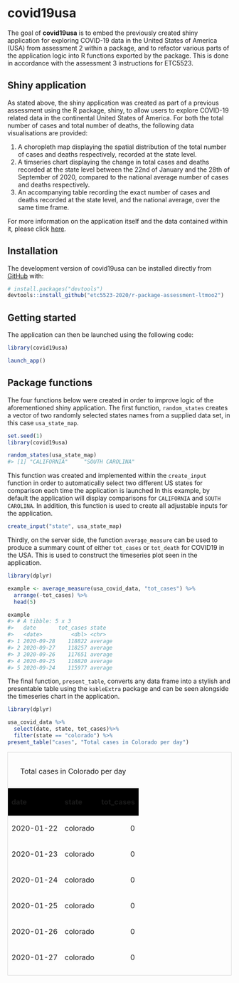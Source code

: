 
<!-- README.md is generated from README.Rmd. Please edit that file -->

# covid19usa

<!-- badges: start -->

<!-- badges: end -->

The goal of **covid19usa** is to embed the previously created shiny
application for exploring COVID-19 data in the United States of America
(USA) from assessment 2 within a package, and to refactor various parts
of the application logic into R functions exported by the package. This
is done in accordance with the assessment 3 instructions for ETC5523.

## Shiny application

As stated above, the shiny application was created as part of a previous
assessment using the R package, shiny, to allow users to explore
COVID-19 related data in the continental United States of America. For
both the total number of cases and total number of deaths, the following
data visualisations are provided:

1.  A choropleth map displaying the spatial distribution of the total
    number of cases and deaths respectively, recorded at the state
    level.  
2.  A timseries chart displaying the change in total cases and deaths
    recorded at the state level between the 22nd of January and the 28th
    of September of 2020, compared to the national average number of
    cases and deaths respectively.  
3.  An accompanying table recording the exact number of cases and deaths
    recorded at the state level, and the national average, over the same
    time frame.

For more information on the application itself and the data contained
within it, please click
[here](https://github.com/etc5523-2020/shiny-assessment-ltmoo2).

## Installation

<!-- You can install the released version of covid19usa from [CRAN](https://CRAN.R-project.org) with: -->

<!-- ``` r -->

<!-- install.packages("covid19usa") -->

<!-- ``` -->

The development version of covid19usa can be installed directly from
[GitHub](https://github.com/etc5523-2020/r-package-assessment-ltmoo2)
with:

``` r
# install.packages("devtools")
devtools::install_github("etc5523-2020/r-package-assessment-ltmoo2")
```

## Getting started

The application can then be launched using the following code:

``` r
library(covid19usa)

launch_app()
```

## Package functions

The four functions below were created in order to improve logic of the
aforementioned shiny application. The first function, `random_states`
creates a vector of two randomly selected states names from a supplied
data set, in this case `usa_state_map`.

``` r
set.seed(1)
library(covid19usa)

random_states(usa_state_map)
#> [1] "CALIFORNIA"     "SOUTH CAROLINA"
```

This function was created and implemented within the `create_input`
function in order to automatically select two different US states for
comparison each time the application is launched In this example, by
default the application will display comparisons for `CALIFORNIA` and
`SOUTH CAROLINA`. In addition, this function is used to create all
adjustable inputs for the application.

``` r
create_input("state", usa_state_map)
```

Thirdly, on the server side, the function `average_measure` can be used
to produce a summary count of either `tot_cases` or `tot_death` for
COVID19 in the USA. This is used to construct the timeseries plot seen
in the application.

``` r
library(dplyr)

example <- average_measure(usa_covid_data, "tot_cases") %>%
  arrange(-tot_cases) %>%
  head(5)

example
#> # A tibble: 5 x 3
#>   date       tot_cases state  
#>   <date>         <dbl> <chr>  
#> 1 2020-09-28    118822 average
#> 2 2020-09-27    118257 average
#> 3 2020-09-26    117651 average
#> 4 2020-09-25    116820 average
#> 5 2020-09-24    115977 average
```

The final function, `present_table`, converts any data frame into a
stylish and presentable table using the `kableExtra` package and can be
seen alongside the timeseries chart in the application.

``` r
library(dplyr)

usa_covid_data %>%
  select(date, state, tot_cases)%>%
  filter(state == "colorado") %>%
present_table("cases", "Total cases in Colorado per day")
```

<div style="border: 1px solid #ddd; padding: 0px; overflow-y: scroll; height:500px; ">

<table class="table table-bordered" style="margin-left: auto; margin-right: auto;">

<caption>

Total cases in Colorado per day

</caption>

<thead>

<tr>

<th style="text-align:left;background-color: black !important;position: sticky; top:0; background-color: #FFFFFF;">

date

</th>

<th style="text-align:left;background-color: black !important;position: sticky; top:0; background-color: #FFFFFF;">

state

</th>

<th style="text-align:right;background-color: black !important;position: sticky; top:0; background-color: #FFFFFF;">

tot\_cases

</th>

</tr>

</thead>

<tbody>

<tr>

<td style="text-align:left;">

2020-01-22

</td>

<td style="text-align:left;">

colorado

</td>

<td style="text-align:right;">

0

</td>

</tr>

<tr>

<td style="text-align:left;">

2020-01-23

</td>

<td style="text-align:left;">

colorado

</td>

<td style="text-align:right;">

0

</td>

</tr>

<tr>

<td style="text-align:left;">

2020-01-24

</td>

<td style="text-align:left;">

colorado

</td>

<td style="text-align:right;">

0

</td>

</tr>

<tr>

<td style="text-align:left;">

2020-01-25

</td>

<td style="text-align:left;">

colorado

</td>

<td style="text-align:right;">

0

</td>

</tr>

<tr>

<td style="text-align:left;">

2020-01-26

</td>

<td style="text-align:left;">

colorado

</td>

<td style="text-align:right;">

0

</td>

</tr>

<tr>

<td style="text-align:left;">

2020-01-27

</td>

<td style="text-align:left;">

colorado

</td>

<td style="text-align:right;">

0

</td>

</tr>

<tr>

<td style="text-align:left;">

2020-01-28

</td>

<td style="text-align:left;">

colorado

</td>

<td style="text-align:right;">

0

</td>

</tr>

<tr>

<td style="text-align:left;">

2020-01-29

</td>

<td style="text-align:left;">

colorado

</td>

<td style="text-align:right;">

0

</td>

</tr>

<tr>

<td style="text-align:left;">

2020-01-30

</td>

<td style="text-align:left;">

colorado

</td>

<td style="text-align:right;">

0

</td>

</tr>

<tr>

<td style="text-align:left;">

2020-01-31

</td>

<td style="text-align:left;">

colorado

</td>

<td style="text-align:right;">

0

</td>

</tr>

<tr>

<td style="text-align:left;">

2020-02-01

</td>

<td style="text-align:left;">

colorado

</td>

<td style="text-align:right;">

0

</td>

</tr>

<tr>

<td style="text-align:left;">

2020-02-02

</td>

<td style="text-align:left;">

colorado

</td>

<td style="text-align:right;">

0

</td>

</tr>

<tr>

<td style="text-align:left;">

2020-02-03

</td>

<td style="text-align:left;">

colorado

</td>

<td style="text-align:right;">

0

</td>

</tr>

<tr>

<td style="text-align:left;">

2020-02-04

</td>

<td style="text-align:left;">

colorado

</td>

<td style="text-align:right;">

0

</td>

</tr>

<tr>

<td style="text-align:left;">

2020-02-05

</td>

<td style="text-align:left;">

colorado

</td>

<td style="text-align:right;">

0

</td>

</tr>

<tr>

<td style="text-align:left;">

2020-02-06

</td>

<td style="text-align:left;">

colorado

</td>

<td style="text-align:right;">

0

</td>

</tr>

<tr>

<td style="text-align:left;">

2020-02-07

</td>

<td style="text-align:left;">

colorado

</td>

<td style="text-align:right;">

0

</td>

</tr>

<tr>

<td style="text-align:left;">

2020-02-08

</td>

<td style="text-align:left;">

colorado

</td>

<td style="text-align:right;">

0

</td>

</tr>

<tr>

<td style="text-align:left;">

2020-02-09

</td>

<td style="text-align:left;">

colorado

</td>

<td style="text-align:right;">

0

</td>

</tr>

<tr>

<td style="text-align:left;">

2020-02-10

</td>

<td style="text-align:left;">

colorado

</td>

<td style="text-align:right;">

0

</td>

</tr>

<tr>

<td style="text-align:left;">

2020-02-11

</td>

<td style="text-align:left;">

colorado

</td>

<td style="text-align:right;">

0

</td>

</tr>

<tr>

<td style="text-align:left;">

2020-02-12

</td>

<td style="text-align:left;">

colorado

</td>

<td style="text-align:right;">

0

</td>

</tr>

<tr>

<td style="text-align:left;">

2020-02-13

</td>

<td style="text-align:left;">

colorado

</td>

<td style="text-align:right;">

0

</td>

</tr>

<tr>

<td style="text-align:left;">

2020-02-14

</td>

<td style="text-align:left;">

colorado

</td>

<td style="text-align:right;">

0

</td>

</tr>

<tr>

<td style="text-align:left;">

2020-02-15

</td>

<td style="text-align:left;">

colorado

</td>

<td style="text-align:right;">

0

</td>

</tr>

<tr>

<td style="text-align:left;">

2020-02-16

</td>

<td style="text-align:left;">

colorado

</td>

<td style="text-align:right;">

0

</td>

</tr>

<tr>

<td style="text-align:left;">

2020-02-17

</td>

<td style="text-align:left;">

colorado

</td>

<td style="text-align:right;">

0

</td>

</tr>

<tr>

<td style="text-align:left;">

2020-02-18

</td>

<td style="text-align:left;">

colorado

</td>

<td style="text-align:right;">

0

</td>

</tr>

<tr>

<td style="text-align:left;">

2020-02-19

</td>

<td style="text-align:left;">

colorado

</td>

<td style="text-align:right;">

0

</td>

</tr>

<tr>

<td style="text-align:left;">

2020-02-20

</td>

<td style="text-align:left;">

colorado

</td>

<td style="text-align:right;">

0

</td>

</tr>

<tr>

<td style="text-align:left;">

2020-02-21

</td>

<td style="text-align:left;">

colorado

</td>

<td style="text-align:right;">

0

</td>

</tr>

<tr>

<td style="text-align:left;">

2020-02-22

</td>

<td style="text-align:left;">

colorado

</td>

<td style="text-align:right;">

0

</td>

</tr>

<tr>

<td style="text-align:left;">

2020-02-23

</td>

<td style="text-align:left;">

colorado

</td>

<td style="text-align:right;">

0

</td>

</tr>

<tr>

<td style="text-align:left;">

2020-02-24

</td>

<td style="text-align:left;">

colorado

</td>

<td style="text-align:right;">

0

</td>

</tr>

<tr>

<td style="text-align:left;">

2020-02-25

</td>

<td style="text-align:left;">

colorado

</td>

<td style="text-align:right;">

0

</td>

</tr>

<tr>

<td style="text-align:left;">

2020-02-26

</td>

<td style="text-align:left;">

colorado

</td>

<td style="text-align:right;">

0

</td>

</tr>

<tr>

<td style="text-align:left;">

2020-02-27

</td>

<td style="text-align:left;">

colorado

</td>

<td style="text-align:right;">

0

</td>

</tr>

<tr>

<td style="text-align:left;">

2020-02-28

</td>

<td style="text-align:left;">

colorado

</td>

<td style="text-align:right;">

0

</td>

</tr>

<tr>

<td style="text-align:left;">

2020-02-29

</td>

<td style="text-align:left;">

colorado

</td>

<td style="text-align:right;">

0

</td>

</tr>

<tr>

<td style="text-align:left;">

2020-03-01

</td>

<td style="text-align:left;">

colorado

</td>

<td style="text-align:right;">

0

</td>

</tr>

<tr>

<td style="text-align:left;">

2020-03-02

</td>

<td style="text-align:left;">

colorado

</td>

<td style="text-align:right;">

0

</td>

</tr>

<tr>

<td style="text-align:left;">

2020-03-03

</td>

<td style="text-align:left;">

colorado

</td>

<td style="text-align:right;">

0

</td>

</tr>

<tr>

<td style="text-align:left;">

2020-03-04

</td>

<td style="text-align:left;">

colorado

</td>

<td style="text-align:right;">

0

</td>

</tr>

<tr>

<td style="text-align:left;">

2020-03-05

</td>

<td style="text-align:left;">

colorado

</td>

<td style="text-align:right;">

1

</td>

</tr>

<tr>

<td style="text-align:left;">

2020-03-06

</td>

<td style="text-align:left;">

colorado

</td>

<td style="text-align:right;">

2

</td>

</tr>

<tr>

<td style="text-align:left;">

2020-03-07

</td>

<td style="text-align:left;">

colorado

</td>

<td style="text-align:right;">

8

</td>

</tr>

<tr>

<td style="text-align:left;">

2020-03-08

</td>

<td style="text-align:left;">

colorado

</td>

<td style="text-align:right;">

8

</td>

</tr>

<tr>

<td style="text-align:left;">

2020-03-09

</td>

<td style="text-align:left;">

colorado

</td>

<td style="text-align:right;">

12

</td>

</tr>

<tr>

<td style="text-align:left;">

2020-03-10

</td>

<td style="text-align:left;">

colorado

</td>

<td style="text-align:right;">

17

</td>

</tr>

<tr>

<td style="text-align:left;">

2020-03-11

</td>

<td style="text-align:left;">

colorado

</td>

<td style="text-align:right;">

34

</td>

</tr>

<tr>

<td style="text-align:left;">

2020-03-12

</td>

<td style="text-align:left;">

colorado

</td>

<td style="text-align:right;">

49

</td>

</tr>

<tr>

<td style="text-align:left;">

2020-03-13

</td>

<td style="text-align:left;">

colorado

</td>

<td style="text-align:right;">

49

</td>

</tr>

<tr>

<td style="text-align:left;">

2020-03-14

</td>

<td style="text-align:left;">

colorado

</td>

<td style="text-align:right;">

49

</td>

</tr>

<tr>

<td style="text-align:left;">

2020-03-15

</td>

<td style="text-align:left;">

colorado

</td>

<td style="text-align:right;">

144

</td>

</tr>

<tr>

<td style="text-align:left;">

2020-03-16

</td>

<td style="text-align:left;">

colorado

</td>

<td style="text-align:right;">

160

</td>

</tr>

<tr>

<td style="text-align:left;">

2020-03-17

</td>

<td style="text-align:left;">

colorado

</td>

<td style="text-align:right;">

183

</td>

</tr>

<tr>

<td style="text-align:left;">

2020-03-18

</td>

<td style="text-align:left;">

colorado

</td>

<td style="text-align:right;">

216

</td>

</tr>

<tr>

<td style="text-align:left;">

2020-03-19

</td>

<td style="text-align:left;">

colorado

</td>

<td style="text-align:right;">

277

</td>

</tr>

<tr>

<td style="text-align:left;">

2020-03-20

</td>

<td style="text-align:left;">

colorado

</td>

<td style="text-align:right;">

363

</td>

</tr>

<tr>

<td style="text-align:left;">

2020-03-21

</td>

<td style="text-align:left;">

colorado

</td>

<td style="text-align:right;">

475

</td>

</tr>

<tr>

<td style="text-align:left;">

2020-03-22

</td>

<td style="text-align:left;">

colorado

</td>

<td style="text-align:right;">

591

</td>

</tr>

<tr>

<td style="text-align:left;">

2020-03-23

</td>

<td style="text-align:left;">

colorado

</td>

<td style="text-align:right;">

720

</td>

</tr>

<tr>

<td style="text-align:left;">

2020-03-24

</td>

<td style="text-align:left;">

colorado

</td>

<td style="text-align:right;">

921

</td>

</tr>

<tr>

<td style="text-align:left;">

2020-03-25

</td>

<td style="text-align:left;">

colorado

</td>

<td style="text-align:right;">

1,086

</td>

</tr>

<tr>

<td style="text-align:left;">

2020-03-26

</td>

<td style="text-align:left;">

colorado

</td>

<td style="text-align:right;">

1,430

</td>

</tr>

<tr>

<td style="text-align:left;">

2020-03-27

</td>

<td style="text-align:left;">

colorado

</td>

<td style="text-align:right;">

1,734

</td>

</tr>

<tr>

<td style="text-align:left;">

2020-03-28

</td>

<td style="text-align:left;">

colorado

</td>

<td style="text-align:right;">

2,061

</td>

</tr>

<tr>

<td style="text-align:left;">

2020-03-29

</td>

<td style="text-align:left;">

colorado

</td>

<td style="text-align:right;">

2,307

</td>

</tr>

<tr>

<td style="text-align:left;">

2020-03-30

</td>

<td style="text-align:left;">

colorado

</td>

<td style="text-align:right;">

2,627

</td>

</tr>

<tr>

<td style="text-align:left;">

2020-03-31

</td>

<td style="text-align:left;">

colorado

</td>

<td style="text-align:right;">

2,966

</td>

</tr>

<tr>

<td style="text-align:left;">

2020-04-01

</td>

<td style="text-align:left;">

colorado

</td>

<td style="text-align:right;">

3,342

</td>

</tr>

<tr>

<td style="text-align:left;">

2020-04-02

</td>

<td style="text-align:left;">

colorado

</td>

<td style="text-align:right;">

3,728

</td>

</tr>

<tr>

<td style="text-align:left;">

2020-04-03

</td>

<td style="text-align:left;">

colorado

</td>

<td style="text-align:right;">

4,173

</td>

</tr>

<tr>

<td style="text-align:left;">

2020-04-04

</td>

<td style="text-align:left;">

colorado

</td>

<td style="text-align:right;">

4,565

</td>

</tr>

<tr>

<td style="text-align:left;">

2020-04-05

</td>

<td style="text-align:left;">

colorado

</td>

<td style="text-align:right;">

4,950

</td>

</tr>

<tr>

<td style="text-align:left;">

2020-04-06

</td>

<td style="text-align:left;">

colorado

</td>

<td style="text-align:right;">

5,172

</td>

</tr>

<tr>

<td style="text-align:left;">

2020-04-07

</td>

<td style="text-align:left;">

colorado

</td>

<td style="text-align:right;">

5,429

</td>

</tr>

<tr>

<td style="text-align:left;">

2020-04-08

</td>

<td style="text-align:left;">

colorado

</td>

<td style="text-align:right;">

5,655

</td>

</tr>

<tr>

<td style="text-align:left;">

2020-04-09

</td>

<td style="text-align:left;">

colorado

</td>

<td style="text-align:right;">

6,202

</td>

</tr>

<tr>

<td style="text-align:left;">

2020-04-10

</td>

<td style="text-align:left;">

colorado

</td>

<td style="text-align:right;">

6,365

</td>

</tr>

<tr>

<td style="text-align:left;">

2020-04-11

</td>

<td style="text-align:left;">

colorado

</td>

<td style="text-align:right;">

6,893

</td>

</tr>

<tr>

<td style="text-align:left;">

2020-04-12

</td>

<td style="text-align:left;">

colorado

</td>

<td style="text-align:right;">

7,303

</td>

</tr>

<tr>

<td style="text-align:left;">

2020-04-13

</td>

<td style="text-align:left;">

colorado

</td>

<td style="text-align:right;">

7,691

</td>

</tr>

<tr>

<td style="text-align:left;">

2020-04-14

</td>

<td style="text-align:left;">

colorado

</td>

<td style="text-align:right;">

7,941

</td>

</tr>

<tr>

<td style="text-align:left;">

2020-04-15

</td>

<td style="text-align:left;">

colorado

</td>

<td style="text-align:right;">

8,280

</td>

</tr>

<tr>

<td style="text-align:left;">

2020-04-16

</td>

<td style="text-align:left;">

colorado

</td>

<td style="text-align:right;">

8,582

</td>

</tr>

<tr>

<td style="text-align:left;">

2020-04-17

</td>

<td style="text-align:left;">

colorado

</td>

<td style="text-align:right;">

9,047

</td>

</tr>

<tr>

<td style="text-align:left;">

2020-04-18

</td>

<td style="text-align:left;">

colorado

</td>

<td style="text-align:right;">

9,433

</td>

</tr>

<tr>

<td style="text-align:left;">

2020-04-19

</td>

<td style="text-align:left;">

colorado

</td>

<td style="text-align:right;">

9,634

</td>

</tr>

<tr>

<td style="text-align:left;">

2020-04-20

</td>

<td style="text-align:left;">

colorado

</td>

<td style="text-align:right;">

10,019

</td>

</tr>

<tr>

<td style="text-align:left;">

2020-04-21

</td>

<td style="text-align:left;">

colorado

</td>

<td style="text-align:right;">

10,368

</td>

</tr>

<tr>

<td style="text-align:left;">

2020-04-22

</td>

<td style="text-align:left;">

colorado

</td>

<td style="text-align:right;">

10,825

</td>

</tr>

<tr>

<td style="text-align:left;">

2020-04-23

</td>

<td style="text-align:left;">

colorado

</td>

<td style="text-align:right;">

11,182

</td>

</tr>

<tr>

<td style="text-align:left;">

2020-04-24

</td>

<td style="text-align:left;">

colorado

</td>

<td style="text-align:right;">

12,184

</td>

</tr>

<tr>

<td style="text-align:left;">

2020-04-25

</td>

<td style="text-align:left;">

colorado

</td>

<td style="text-align:right;">

12,868

</td>

</tr>

<tr>

<td style="text-align:left;">

2020-04-26

</td>

<td style="text-align:left;">

colorado

</td>

<td style="text-align:right;">

13,350

</td>

</tr>

<tr>

<td style="text-align:left;">

2020-04-27

</td>

<td style="text-align:left;">

colorado

</td>

<td style="text-align:right;">

13,798

</td>

</tr>

<tr>

<td style="text-align:left;">

2020-04-28

</td>

<td style="text-align:left;">

colorado

</td>

<td style="text-align:right;">

14,238

</td>

</tr>

<tr>

<td style="text-align:left;">

2020-04-29

</td>

<td style="text-align:left;">

colorado

</td>

<td style="text-align:right;">

14,675

</td>

</tr>

<tr>

<td style="text-align:left;">

2020-04-30

</td>

<td style="text-align:left;">

colorado

</td>

<td style="text-align:right;">

15,182

</td>

</tr>

<tr>

<td style="text-align:left;">

2020-05-01

</td>

<td style="text-align:left;">

colorado

</td>

<td style="text-align:right;">

15,668

</td>

</tr>

<tr>

<td style="text-align:left;">

2020-05-02

</td>

<td style="text-align:left;">

colorado

</td>

<td style="text-align:right;">

16,120

</td>

</tr>

<tr>

<td style="text-align:left;">

2020-05-03

</td>

<td style="text-align:left;">

colorado

</td>

<td style="text-align:right;">

16,534

</td>

</tr>

<tr>

<td style="text-align:left;">

2020-05-04

</td>

<td style="text-align:left;">

colorado

</td>

<td style="text-align:right;">

16,878

</td>

</tr>

<tr>

<td style="text-align:left;">

2020-05-05

</td>

<td style="text-align:left;">

colorado

</td>

<td style="text-align:right;">

17,317

</td>

</tr>

<tr>

<td style="text-align:left;">

2020-05-06

</td>

<td style="text-align:left;">

colorado

</td>

<td style="text-align:right;">

17,738

</td>

</tr>

<tr>

<td style="text-align:left;">

2020-05-07

</td>

<td style="text-align:left;">

colorado

</td>

<td style="text-align:right;">

18,318

</td>

</tr>

<tr>

<td style="text-align:left;">

2020-05-08

</td>

<td style="text-align:left;">

colorado

</td>

<td style="text-align:right;">

18,793

</td>

</tr>

<tr>

<td style="text-align:left;">

2020-05-09

</td>

<td style="text-align:left;">

colorado

</td>

<td style="text-align:right;">

19,316

</td>

</tr>

<tr>

<td style="text-align:left;">

2020-05-10

</td>

<td style="text-align:left;">

colorado

</td>

<td style="text-align:right;">

19,632

</td>

</tr>

<tr>

<td style="text-align:left;">

2020-05-11

</td>

<td style="text-align:left;">

colorado

</td>

<td style="text-align:right;">

19,735

</td>

</tr>

<tr>

<td style="text-align:left;">

2020-05-12

</td>

<td style="text-align:left;">

colorado

</td>

<td style="text-align:right;">

20,091

</td>

</tr>

<tr>

<td style="text-align:left;">

2020-05-13

</td>

<td style="text-align:left;">

colorado

</td>

<td style="text-align:right;">

20,401

</td>

</tr>

<tr>

<td style="text-align:left;">

2020-05-14

</td>

<td style="text-align:left;">

colorado

</td>

<td style="text-align:right;">

20,762

</td>

</tr>

<tr>

<td style="text-align:left;">

2020-05-15

</td>

<td style="text-align:left;">

colorado

</td>

<td style="text-align:right;">

21,131

</td>

</tr>

<tr>

<td style="text-align:left;">

2020-05-16

</td>

<td style="text-align:left;">

colorado

</td>

<td style="text-align:right;">

21,511

</td>

</tr>

<tr>

<td style="text-align:left;">

2020-05-17

</td>

<td style="text-align:left;">

colorado

</td>

<td style="text-align:right;">

21,797

</td>

</tr>

<tr>

<td style="text-align:left;">

2020-05-18

</td>

<td style="text-align:left;">

colorado

</td>

<td style="text-align:right;">

22,095

</td>

</tr>

<tr>

<td style="text-align:left;">

2020-05-19

</td>

<td style="text-align:left;">

colorado

</td>

<td style="text-align:right;">

22,399

</td>

</tr>

<tr>

<td style="text-align:left;">

2020-05-20

</td>

<td style="text-align:left;">

colorado

</td>

<td style="text-align:right;">

22,752

</td>

</tr>

<tr>

<td style="text-align:left;">

2020-05-21

</td>

<td style="text-align:left;">

colorado

</td>

<td style="text-align:right;">

23,121

</td>

</tr>

<tr>

<td style="text-align:left;">

2020-05-22

</td>

<td style="text-align:left;">

colorado

</td>

<td style="text-align:right;">

23,455

</td>

</tr>

<tr>

<td style="text-align:left;">

2020-05-23

</td>

<td style="text-align:left;">

colorado

</td>

<td style="text-align:right;">

23,937

</td>

</tr>

<tr>

<td style="text-align:left;">

2020-05-24

</td>

<td style="text-align:left;">

colorado

</td>

<td style="text-align:right;">

24,137

</td>

</tr>

<tr>

<td style="text-align:left;">

2020-05-25

</td>

<td style="text-align:left;">

colorado

</td>

<td style="text-align:right;">

24,226

</td>

</tr>

<tr>

<td style="text-align:left;">

2020-05-26

</td>

<td style="text-align:left;">

colorado

</td>

<td style="text-align:right;">

24,503

</td>

</tr>

<tr>

<td style="text-align:left;">

2020-05-27

</td>

<td style="text-align:left;">

colorado

</td>

<td style="text-align:right;">

24,995

</td>

</tr>

<tr>

<td style="text-align:left;">

2020-05-28

</td>

<td style="text-align:left;">

colorado

</td>

<td style="text-align:right;">

25,121

</td>

</tr>

<tr>

<td style="text-align:left;">

2020-05-29

</td>

<td style="text-align:left;">

colorado

</td>

<td style="text-align:right;">

25,613

</td>

</tr>

<tr>

<td style="text-align:left;">

2020-05-30

</td>

<td style="text-align:left;">

colorado

</td>

<td style="text-align:right;">

26,098

</td>

</tr>

<tr>

<td style="text-align:left;">

2020-05-31

</td>

<td style="text-align:left;">

colorado

</td>

<td style="text-align:right;">

26,378

</td>

</tr>

<tr>

<td style="text-align:left;">

2020-06-01

</td>

<td style="text-align:left;">

colorado

</td>

<td style="text-align:right;">

26,577

</td>

</tr>

<tr>

<td style="text-align:left;">

2020-06-02

</td>

<td style="text-align:left;">

colorado

</td>

<td style="text-align:right;">

26,788

</td>

</tr>

<tr>

<td style="text-align:left;">

2020-06-03

</td>

<td style="text-align:left;">

colorado

</td>

<td style="text-align:right;">

27,060

</td>

</tr>

<tr>

<td style="text-align:left;">

2020-06-04

</td>

<td style="text-align:left;">

colorado

</td>

<td style="text-align:right;">

27,360

</td>

</tr>

<tr>

<td style="text-align:left;">

2020-06-05

</td>

<td style="text-align:left;">

colorado

</td>

<td style="text-align:right;">

27,615

</td>

</tr>

<tr>

<td style="text-align:left;">

2020-06-06

</td>

<td style="text-align:left;">

colorado

</td>

<td style="text-align:right;">

27,848

</td>

</tr>

<tr>

<td style="text-align:left;">

2020-06-07

</td>

<td style="text-align:left;">

colorado

</td>

<td style="text-align:right;">

28,001

</td>

</tr>

<tr>

<td style="text-align:left;">

2020-06-08

</td>

<td style="text-align:left;">

colorado

</td>

<td style="text-align:right;">

28,183

</td>

</tr>

<tr>

<td style="text-align:left;">

2020-06-09

</td>

<td style="text-align:left;">

colorado

</td>

<td style="text-align:right;">

28,347

</td>

</tr>

<tr>

<td style="text-align:left;">

2020-06-10

</td>

<td style="text-align:left;">

colorado

</td>

<td style="text-align:right;">

28,499

</td>

</tr>

<tr>

<td style="text-align:left;">

2020-06-11

</td>

<td style="text-align:left;">

colorado

</td>

<td style="text-align:right;">

28,647

</td>

</tr>

<tr>

<td style="text-align:left;">

2020-06-12

</td>

<td style="text-align:left;">

colorado

</td>

<td style="text-align:right;">

28,822

</td>

</tr>

<tr>

<td style="text-align:left;">

2020-06-13

</td>

<td style="text-align:left;">

colorado

</td>

<td style="text-align:right;">

29,017

</td>

</tr>

<tr>

<td style="text-align:left;">

2020-06-14

</td>

<td style="text-align:left;">

colorado

</td>

<td style="text-align:right;">

29,130

</td>

</tr>

<tr>

<td style="text-align:left;">

2020-06-15

</td>

<td style="text-align:left;">

colorado

</td>

<td style="text-align:right;">

29,299

</td>

</tr>

<tr>

<td style="text-align:left;">

2020-06-16

</td>

<td style="text-align:left;">

colorado

</td>

<td style="text-align:right;">

29,442

</td>

</tr>

<tr>

<td style="text-align:left;">

2020-06-17

</td>

<td style="text-align:left;">

colorado

</td>

<td style="text-align:right;">

29,673

</td>

</tr>

<tr>

<td style="text-align:left;">

2020-06-18

</td>

<td style="text-align:left;">

colorado

</td>

<td style="text-align:right;">

29,901

</td>

</tr>

<tr>

<td style="text-align:left;">

2020-06-19

</td>

<td style="text-align:left;">

colorado

</td>

<td style="text-align:right;">

30,187

</td>

</tr>

<tr>

<td style="text-align:left;">

2020-06-20

</td>

<td style="text-align:left;">

colorado

</td>

<td style="text-align:right;">

30,349

</td>

</tr>

<tr>

<td style="text-align:left;">

2020-06-21

</td>

<td style="text-align:left;">

colorado

</td>

<td style="text-align:right;">

30,539

</td>

</tr>

<tr>

<td style="text-align:left;">

2020-06-22

</td>

<td style="text-align:left;">

colorado

</td>

<td style="text-align:right;">

30,705

</td>

</tr>

<tr>

<td style="text-align:left;">

2020-06-23

</td>

<td style="text-align:left;">

colorado

</td>

<td style="text-align:right;">

30,893

</td>

</tr>

<tr>

<td style="text-align:left;">

2020-06-24

</td>

<td style="text-align:left;">

colorado

</td>

<td style="text-align:right;">

31,155

</td>

</tr>

<tr>

<td style="text-align:left;">

2020-06-25

</td>

<td style="text-align:left;">

colorado

</td>

<td style="text-align:right;">

31,479

</td>

</tr>

<tr>

<td style="text-align:left;">

2020-06-26

</td>

<td style="text-align:left;">

colorado

</td>

<td style="text-align:right;">

31,796

</td>

</tr>

<tr>

<td style="text-align:left;">

2020-06-27

</td>

<td style="text-align:left;">

colorado

</td>

<td style="text-align:right;">

32,022

</td>

</tr>

<tr>

<td style="text-align:left;">

2020-06-28

</td>

<td style="text-align:left;">

colorado

</td>

<td style="text-align:right;">

32,307

</td>

</tr>

<tr>

<td style="text-align:left;">

2020-06-29

</td>

<td style="text-align:left;">

colorado

</td>

<td style="text-align:right;">

32,511

</td>

</tr>

<tr>

<td style="text-align:left;">

2020-06-30

</td>

<td style="text-align:left;">

colorado

</td>

<td style="text-align:right;">

32,715

</td>

</tr>

<tr>

<td style="text-align:left;">

2020-07-01

</td>

<td style="text-align:left;">

colorado

</td>

<td style="text-align:right;">

33,029

</td>

</tr>

<tr>

<td style="text-align:left;">

2020-07-02

</td>

<td style="text-align:left;">

colorado

</td>

<td style="text-align:right;">

33,352

</td>

</tr>

<tr>

<td style="text-align:left;">

2020-07-03

</td>

<td style="text-align:left;">

colorado

</td>

<td style="text-align:right;">

33,612

</td>

</tr>

<tr>

<td style="text-align:left;">

2020-07-04

</td>

<td style="text-align:left;">

colorado

</td>

<td style="text-align:right;">

33,866

</td>

</tr>

<tr>

<td style="text-align:left;">

2020-07-05

</td>

<td style="text-align:left;">

colorado

</td>

<td style="text-align:right;">

34,065

</td>

</tr>

<tr>

<td style="text-align:left;">

2020-07-06

</td>

<td style="text-align:left;">

colorado

</td>

<td style="text-align:right;">

34,257

</td>

</tr>

<tr>

<td style="text-align:left;">

2020-07-07

</td>

<td style="text-align:left;">

colorado

</td>

<td style="text-align:right;">

34,664

</td>

</tr>

<tr>

<td style="text-align:left;">

2020-07-08

</td>

<td style="text-align:left;">

colorado

</td>

<td style="text-align:right;">

35,116

</td>

</tr>

<tr>

<td style="text-align:left;">

2020-07-09

</td>

<td style="text-align:left;">

colorado

</td>

<td style="text-align:right;">

35,525

</td>

</tr>

<tr>

<td style="text-align:left;">

2020-07-10

</td>

<td style="text-align:left;">

colorado

</td>

<td style="text-align:right;">

36,191

</td>

</tr>

<tr>

<td style="text-align:left;">

2020-07-11

</td>

<td style="text-align:left;">

colorado

</td>

<td style="text-align:right;">

36,591

</td>

</tr>

<tr>

<td style="text-align:left;">

2020-07-12

</td>

<td style="text-align:left;">

colorado

</td>

<td style="text-align:right;">

36,913

</td>

</tr>

<tr>

<td style="text-align:left;">

2020-07-13

</td>

<td style="text-align:left;">

colorado

</td>

<td style="text-align:right;">

37,242

</td>

</tr>

<tr>

<td style="text-align:left;">

2020-07-14

</td>

<td style="text-align:left;">

colorado

</td>

<td style="text-align:right;">

37,686

</td>

</tr>

<tr>

<td style="text-align:left;">

2020-07-15

</td>

<td style="text-align:left;">

colorado

</td>

<td style="text-align:right;">

38,155

</td>

</tr>

<tr>

<td style="text-align:left;">

2020-07-16

</td>

<td style="text-align:left;">

colorado

</td>

<td style="text-align:right;">

38,726

</td>

</tr>

<tr>

<td style="text-align:left;">

2020-07-17

</td>

<td style="text-align:left;">

colorado

</td>

<td style="text-align:right;">

39,344

</td>

</tr>

<tr>

<td style="text-align:left;">

2020-07-18

</td>

<td style="text-align:left;">

colorado

</td>

<td style="text-align:right;">

39,788

</td>

</tr>

<tr>

<td style="text-align:left;">

2020-07-19

</td>

<td style="text-align:left;">

colorado

</td>

<td style="text-align:right;">

40,142

</td>

</tr>

<tr>

<td style="text-align:left;">

2020-07-20

</td>

<td style="text-align:left;">

colorado

</td>

<td style="text-align:right;">

40,566

</td>

</tr>

<tr>

<td style="text-align:left;">

2020-07-21

</td>

<td style="text-align:left;">

colorado

</td>

<td style="text-align:right;">

41,059

</td>

</tr>

<tr>

<td style="text-align:left;">

2020-07-22

</td>

<td style="text-align:left;">

colorado

</td>

<td style="text-align:right;">

41,698

</td>

</tr>

<tr>

<td style="text-align:left;">

2020-07-23

</td>

<td style="text-align:left;">

colorado

</td>

<td style="text-align:right;">

42,314

</td>

</tr>

<tr>

<td style="text-align:left;">

2020-07-24

</td>

<td style="text-align:left;">

colorado

</td>

<td style="text-align:right;">

42,980

</td>

</tr>

<tr>

<td style="text-align:left;">

2020-07-25

</td>

<td style="text-align:left;">

colorado

</td>

<td style="text-align:right;">

43,789

</td>

</tr>

<tr>

<td style="text-align:left;">

2020-07-26

</td>

<td style="text-align:left;">

colorado

</td>

<td style="text-align:right;">

44,336

</td>

</tr>

<tr>

<td style="text-align:left;">

2020-07-27

</td>

<td style="text-align:left;">

colorado

</td>

<td style="text-align:right;">

44,565

</td>

</tr>

<tr>

<td style="text-align:left;">

2020-07-28

</td>

<td style="text-align:left;">

colorado

</td>

<td style="text-align:right;">

45,314

</td>

</tr>

<tr>

<td style="text-align:left;">

2020-07-29

</td>

<td style="text-align:left;">

colorado

</td>

<td style="text-align:right;">

45,796

</td>

</tr>

<tr>

<td style="text-align:left;">

2020-07-30

</td>

<td style="text-align:left;">

colorado

</td>

<td style="text-align:right;">

46,204

</td>

</tr>

<tr>

<td style="text-align:left;">

2020-07-31

</td>

<td style="text-align:left;">

colorado

</td>

<td style="text-align:right;">

46,809

</td>

</tr>

<tr>

<td style="text-align:left;">

2020-08-01

</td>

<td style="text-align:left;">

colorado

</td>

<td style="text-align:right;">

47,267

</td>

</tr>

<tr>

<td style="text-align:left;">

2020-08-02

</td>

<td style="text-align:left;">

colorado

</td>

<td style="text-align:right;">

47,716

</td>

</tr>

<tr>

<td style="text-align:left;">

2020-08-03

</td>

<td style="text-align:left;">

colorado

</td>

<td style="text-align:right;">

47,968

</td>

</tr>

<tr>

<td style="text-align:left;">

2020-08-04

</td>

<td style="text-align:left;">

colorado

</td>

<td style="text-align:right;">

48,394

</td>

</tr>

<tr>

<td style="text-align:left;">

2020-08-05

</td>

<td style="text-align:left;">

colorado

</td>

<td style="text-align:right;">

48,988

</td>

</tr>

<tr>

<td style="text-align:left;">

2020-08-06

</td>

<td style="text-align:left;">

colorado

</td>

<td style="text-align:right;">

49,436

</td>

</tr>

<tr>

<td style="text-align:left;">

2020-08-07

</td>

<td style="text-align:left;">

colorado

</td>

<td style="text-align:right;">

49,893

</td>

</tr>

<tr>

<td style="text-align:left;">

2020-08-08

</td>

<td style="text-align:left;">

colorado

</td>

<td style="text-align:right;">

50,324

</td>

</tr>

<tr>

<td style="text-align:left;">

2020-08-09

</td>

<td style="text-align:left;">

colorado

</td>

<td style="text-align:right;">

50,660

</td>

</tr>

<tr>

<td style="text-align:left;">

2020-08-10

</td>

<td style="text-align:left;">

colorado

</td>

<td style="text-align:right;">

51,039

</td>

</tr>

<tr>

<td style="text-align:left;">

2020-08-11

</td>

<td style="text-align:left;">

colorado

</td>

<td style="text-align:right;">

51,441

</td>

</tr>

<tr>

<td style="text-align:left;">

2020-08-12

</td>

<td style="text-align:left;">

colorado

</td>

<td style="text-align:right;">

51,756

</td>

</tr>

<tr>

<td style="text-align:left;">

2020-08-13

</td>

<td style="text-align:left;">

colorado

</td>

<td style="text-align:right;">

52,129

</td>

</tr>

<tr>

<td style="text-align:left;">

2020-08-14

</td>

<td style="text-align:left;">

colorado

</td>

<td style="text-align:right;">

52,538

</td>

</tr>

<tr>

<td style="text-align:left;">

2020-08-15

</td>

<td style="text-align:left;">

colorado

</td>

<td style="text-align:right;">

52,838

</td>

</tr>

<tr>

<td style="text-align:left;">

2020-08-16

</td>

<td style="text-align:left;">

colorado

</td>

<td style="text-align:right;">

53,176

</td>

</tr>

<tr>

<td style="text-align:left;">

2020-08-17

</td>

<td style="text-align:left;">

colorado

</td>

<td style="text-align:right;">

53,370

</td>

</tr>

<tr>

<td style="text-align:left;">

2020-08-18

</td>

<td style="text-align:left;">

colorado

</td>

<td style="text-align:right;">

53,631

</td>

</tr>

<tr>

<td style="text-align:left;">

2020-08-19

</td>

<td style="text-align:left;">

colorado

</td>

<td style="text-align:right;">

53,901

</td>

</tr>

<tr>

<td style="text-align:left;">

2020-08-20

</td>

<td style="text-align:left;">

colorado

</td>

<td style="text-align:right;">

54,230

</td>

</tr>

<tr>

<td style="text-align:left;">

2020-08-21

</td>

<td style="text-align:left;">

colorado

</td>

<td style="text-align:right;">

54,586

</td>

</tr>

<tr>

<td style="text-align:left;">

2020-08-22

</td>

<td style="text-align:left;">

colorado

</td>

<td style="text-align:right;">

54,883

</td>

</tr>

<tr>

<td style="text-align:left;">

2020-08-23

</td>

<td style="text-align:left;">

colorado

</td>

<td style="text-align:right;">

55,133

</td>

</tr>

<tr>

<td style="text-align:left;">

2020-08-24

</td>

<td style="text-align:left;">

colorado

</td>

<td style="text-align:right;">

55,341

</td>

</tr>

<tr>

<td style="text-align:left;">

2020-08-25

</td>

<td style="text-align:left;">

colorado

</td>

<td style="text-align:right;">

55,800

</td>

</tr>

<tr>

<td style="text-align:left;">

2020-08-26

</td>

<td style="text-align:left;">

colorado

</td>

<td style="text-align:right;">

55,994

</td>

</tr>

<tr>

<td style="text-align:left;">

2020-08-27

</td>

<td style="text-align:left;">

colorado

</td>

<td style="text-align:right;">

56,343

</td>

</tr>

<tr>

<td style="text-align:left;">

2020-08-28

</td>

<td style="text-align:left;">

colorado

</td>

<td style="text-align:right;">

56,773

</td>

</tr>

<tr>

<td style="text-align:left;">

2020-08-29

</td>

<td style="text-align:left;">

colorado

</td>

<td style="text-align:right;">

57,041

</td>

</tr>

<tr>

<td style="text-align:left;">

2020-08-30

</td>

<td style="text-align:left;">

colorado

</td>

<td style="text-align:right;">

57,223

</td>

</tr>

<tr>

<td style="text-align:left;">

2020-08-31

</td>

<td style="text-align:left;">

colorado

</td>

<td style="text-align:right;">

57,424

</td>

</tr>

<tr>

<td style="text-align:left;">

2020-09-01

</td>

<td style="text-align:left;">

colorado

</td>

<td style="text-align:right;">

57,775

</td>

</tr>

<tr>

<td style="text-align:left;">

2020-09-02

</td>

<td style="text-align:left;">

colorado

</td>

<td style="text-align:right;">

58,019

</td>

</tr>

<tr>

<td style="text-align:left;">

2020-09-03

</td>

<td style="text-align:left;">

colorado

</td>

<td style="text-align:right;">

58,287

</td>

</tr>

<tr>

<td style="text-align:left;">

2020-09-04

</td>

<td style="text-align:left;">

colorado

</td>

<td style="text-align:right;">

58,655

</td>

</tr>

<tr>

<td style="text-align:left;">

2020-09-05

</td>

<td style="text-align:left;">

colorado

</td>

<td style="text-align:right;">

58,989

</td>

</tr>

<tr>

<td style="text-align:left;">

2020-09-06

</td>

<td style="text-align:left;">

colorado

</td>

<td style="text-align:right;">

59,274

</td>

</tr>

<tr>

<td style="text-align:left;">

2020-09-07

</td>

<td style="text-align:left;">

colorado

</td>

<td style="text-align:right;">

59,487

</td>

</tr>

<tr>

<td style="text-align:left;">

2020-09-08

</td>

<td style="text-align:left;">

colorado

</td>

<td style="text-align:right;">

59,674

</td>

</tr>

<tr>

<td style="text-align:left;">

2020-09-09

</td>

<td style="text-align:left;">

colorado

</td>

<td style="text-align:right;">

59,920

</td>

</tr>

<tr>

<td style="text-align:left;">

2020-09-10

</td>

<td style="text-align:left;">

colorado

</td>

<td style="text-align:right;">

60,185

</td>

</tr>

<tr>

<td style="text-align:left;">

2020-09-11

</td>

<td style="text-align:left;">

colorado

</td>

<td style="text-align:right;">

60,492

</td>

</tr>

<tr>

<td style="text-align:left;">

2020-09-12

</td>

<td style="text-align:left;">

colorado

</td>

<td style="text-align:right;">

60,907

</td>

</tr>

<tr>

<td style="text-align:left;">

2020-09-13

</td>

<td style="text-align:left;">

colorado

</td>

<td style="text-align:right;">

61,324

</td>

</tr>

<tr>

<td style="text-align:left;">

2020-09-14

</td>

<td style="text-align:left;">

colorado

</td>

<td style="text-align:right;">

61,699

</td>

</tr>

<tr>

<td style="text-align:left;">

2020-09-15

</td>

<td style="text-align:left;">

colorado

</td>

<td style="text-align:right;">

62,099

</td>

</tr>

<tr>

<td style="text-align:left;">

2020-09-16

</td>

<td style="text-align:left;">

colorado

</td>

<td style="text-align:right;">

62,686

</td>

</tr>

<tr>

<td style="text-align:left;">

2020-09-17

</td>

<td style="text-align:left;">

colorado

</td>

<td style="text-align:right;">

63,145

</td>

</tr>

<tr>

<td style="text-align:left;">

2020-09-18

</td>

<td style="text-align:left;">

colorado

</td>

<td style="text-align:right;">

63,750

</td>

</tr>

<tr>

<td style="text-align:left;">

2020-09-19

</td>

<td style="text-align:left;">

colorado

</td>

<td style="text-align:right;">

64,356

</td>

</tr>

<tr>

<td style="text-align:left;">

2020-09-20

</td>

<td style="text-align:left;">

colorado

</td>

<td style="text-align:right;">

64,857

</td>

</tr>

<tr>

<td style="text-align:left;">

2020-09-21

</td>

<td style="text-align:left;">

colorado

</td>

<td style="text-align:right;">

65,399

</td>

</tr>

<tr>

<td style="text-align:left;">

2020-09-22

</td>

<td style="text-align:left;">

colorado

</td>

<td style="text-align:right;">

66,053

</td>

</tr>

<tr>

<td style="text-align:left;">

2020-09-23

</td>

<td style="text-align:left;">

colorado

</td>

<td style="text-align:right;">

66,669

</td>

</tr>

<tr>

<td style="text-align:left;">

2020-09-24

</td>

<td style="text-align:left;">

colorado

</td>

<td style="text-align:right;">

67,217

</td>

</tr>

<tr>

<td style="text-align:left;">

2020-09-25

</td>

<td style="text-align:left;">

colorado

</td>

<td style="text-align:right;">

67,926

</td>

</tr>

<tr>

<td style="text-align:left;">

2020-09-26

</td>

<td style="text-align:left;">

colorado

</td>

<td style="text-align:right;">

68,510

</td>

</tr>

<tr>

<td style="text-align:left;">

2020-09-27

</td>

<td style="text-align:left;">

colorado

</td>

<td style="text-align:right;">

69,079

</td>

</tr>

<tr>

<td style="text-align:left;">

2020-09-28

</td>

<td style="text-align:left;">

colorado

</td>

<td style="text-align:right;">

69,490

</td>

</tr>

</tbody>

</table>

</div>
